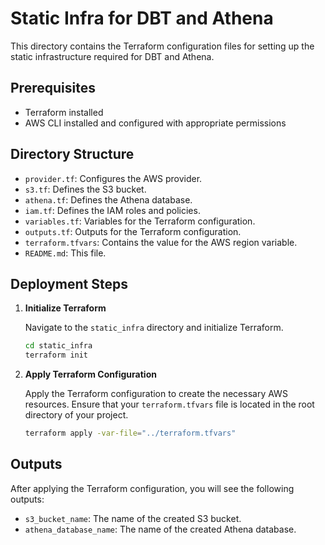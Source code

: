 # Static Infra for DBT and Athena

This directory contains the Terraform configuration files for setting up the static infrastructure required for DBT and Athena.

## Prerequisites

- Terraform installed
- AWS CLI installed and configured with appropriate permissions

## Directory Structure

- `provider.tf`: Configures the AWS provider.
- `s3.tf`: Defines the S3 bucket.
- `athena.tf`: Defines the Athena database.
- `iam.tf`: Defines the IAM roles and policies.
- `variables.tf`: Variables for the Terraform configuration.
- `outputs.tf`: Outputs for the Terraform configuration.
- `terraform.tfvars`: Contains the value for the AWS region variable.
- `README.md`: This file.

## Deployment Steps

1. **Initialize Terraform**

    Navigate to the `static_infra` directory and initialize Terraform.

    ```bash
    cd static_infra
    terraform init
    ```

2. **Apply Terraform Configuration**

    Apply the Terraform configuration to create the necessary AWS resources. Ensure that your `terraform.tfvars` file is located in the root directory of your project.

    ```bash
    terraform apply -var-file="../terraform.tfvars"
    ```

## Outputs

After applying the Terraform configuration, you will see the following outputs:

- `s3_bucket_name`: The name of the created S3 bucket.
- `athena_database_name`: The name of the created Athena database.
